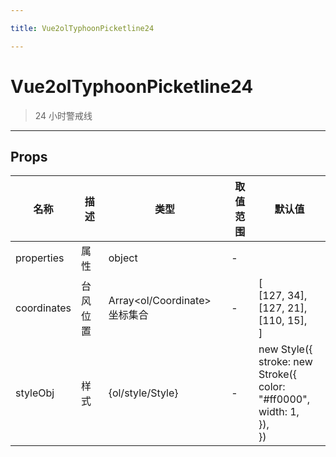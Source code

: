 ```yaml
---

title: Vue2olTyphoonPicketline24

---
```


# Vue2olTyphoonPicketline24

> 24 小时警戒线

---

## Props

| 名称        | 描述     | 类型                          | 取值范围 | 默认值                                                                                      |
| ----------- | -------- | ----------------------------- | -------- | ------------------------------------------------------------------------------------------- |
| properties  | 属性     | object                        | -        |                                                                                             |
| coordinates | 台风位置 | Array<ol/Coordinate> 坐标集合 | -        | [<br/> [127, 34],<br/> [127, 21],<br/> [110, 15],<br/>]                                     |
| styleObj    | 样式     | {ol/style/Style}              | -        | new Style({<br/> stroke: new Stroke({<br/> color: "#ff0000",<br/> width: 1,<br/> }),<br/>}) |
